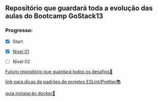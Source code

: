 ## Repositório que guardará toda a evolução das aulas do Bootcamp GoStack13

### Progresso:
- [x] Start
- [x] [Nível 01](https://github.com/savio777/bootcamp-gostack11/tree/nivel-01)
- [ ] Nível 02


[Futuro repositório que guardará todos os desafios📂](https://github.com/savio777/desafios-gostack11)

[link para dicas de padrões de projetos ESLint/Prettier📚](https://www.notion.so/Padr-es-de-projeto-com-ESLint-Prettier-e-EditorConfig-0b57b47a24724c859c0cf226aa0cc3a7)

[guia instalação docker🐳](https://www.notion.so/Instalando-Docker-6290d9994b0b4555a153576a1d97bee2)
